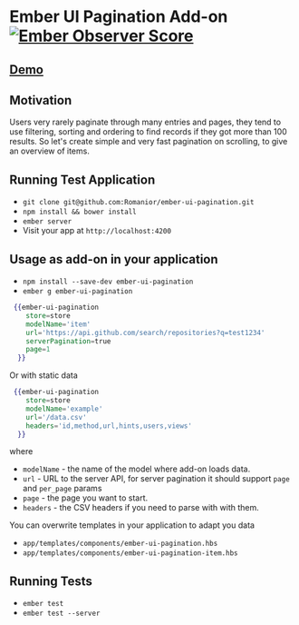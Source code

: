 # Ember UI Pagination Add-on [![Ember Observer Score](http://emberobserver.com/badges/ember-ui-pagination.svg)](http://emberobserver.com/addons/ember-ui-pagination)

## [Demo](http://peaceful-beyond-1130.herokuapp.com/scrolling-exp)

## Motivation

Users very rarely paginate through many entries and pages, they tend to use filtering, sorting and ordering
to find records if they got more than 100 results. So let's create simple and very fast pagination on scrolling, to
give an overview of items.


## Running Test Application

* `git clone git@github.com:Romanior/ember-ui-pagination.git`
* `npm install && bower install`
* `ember server`
* Visit your app at `http://localhost:4200`


## Usage as add-on in your application

* `npm install --save-dev ember-ui-pagination`
* `ember g ember-ui-pagination`

```handlebars
 {{ember-ui-pagination
    store=store
    modelName='item'
    url='https://api.github.com/search/repositories?q=test1234'
    serverPagination=true
    page=1
  }}
```

Or with static data

```handlebars
 {{ember-ui-pagination
    store=store
    modelName='example'
    url='/data.csv'
    headers='id,method,url,hints,users,views'
  }}
```
where
* `modelName` - the name of the model where add-on loads data.
* `url` - URL to the server API, for server pagination it should support `page` and `per_page` params
* `page` - the page you want to start.
* `headers` - the CSV headers if you need to parse with with them.


You can overwrite templates in your application to adapt you data
* `app/templates/components/ember-ui-pagination.hbs`
* `app/templates/components/ember-ui-pagination-item.hbs`


## Running Tests

* `ember test`
* `ember test --server`
